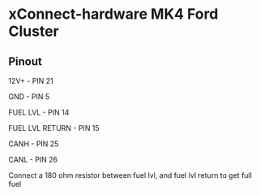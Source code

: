 # xConnect-hardware MK4 Ford Cluster

## Pinout 

12V+ - PIN 21

GND - PIN 5

FUEL LVL - PIN 14

FUEL LVL RETURN - PIN 15

CANH - PIN 25

CANL - PIN 26

Connect a 180 ohm resistor between fuel lvl, and fuel lvl return to get full fuel
